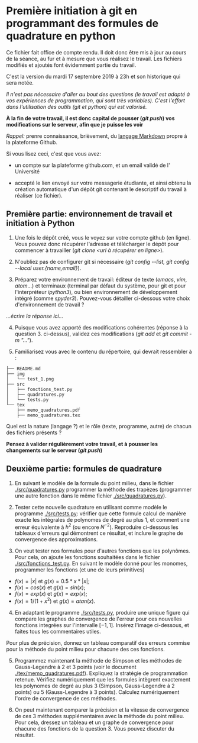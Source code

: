 # Première initiation à git en programmant des formules de quadrature en python

Ce fichier fait office de compte rendu. Il doit donc être mis à jour au
cours de la séance, au fur et à mesure que vous réalisez le travail. Les
fichiers modifiés et ajoutés font évidemment partie du travail.

C'est la version du mardi 17 septembre 2019 à 23h et son historique qui
sera notée.

*Il n'est pas nécessaire d'aller au bout des questions (le travail est
adapté à vos expériences de programmation, qui sont très
variables). C'est l'effort dans l'utilisation des outils (git et python)
qui est valorisé.*

**À la fin de votre travail, il est donc capital de pousser (*git push*)
  vos modifications sur le serveur, afin que je puisse les voir**

*Rappel:* prenre connaissance, brièvement, du [langage
Markdown](https://guides.github.com/features/mastering-markdown) propre
à la plateforme Github.

Si vous lisez ceci, c'est que vous avez:

- un compte sur la plateforme github.com, et un email validé de l'
  Université

- accepté le lien envoyé sur votre messagerie étudiante, et ainsi obtenu
  la création automatique d'un dépôt git contenant le descriptif du
  travail à réaliser (ce fichier).

## Première partie: environnement de travail et initiation à Python

1. Une fois le dépôt créé, vous le voyez sur votre compte github (en
ligne). Vous pouvez donc récupérer l'adresse et télécharger le dépôt
pour commencer à travailler (*git clone <url à récupérer en ligne>*).

2. N'oubliez pas de configurer git si nécessaire (*git config --list,
git config --local user.{name,email}*).

3. Préparez votre environnement de travail: éditeur de texte (*emacs*,
*vim*, *atom*...) et terminaux (terminal par défaut du système, pour git
et pour l'interpréteur *ipython3*), ou bien environnement de
développement intégré (comme *spyder3*). Pouvez-vous détailler
ci-dessous votre choix d'environnement de travail ?

*...écrire la réponse ici...*

4. Puisque vous avez apporté des modifications cohérentes (réponse à la
question 3. ci-dessus), validez ces modifications (*git add* et *git
commit -m "..."*).

5. Familiarisez vous avec le contenu du répertoire, qui devrait
ressembler à :
    
```
├── README.md
├── img
│   └── test_1.png
├── src
│   ├── fonctions_test.py
│   ├── quadratures.py
│   └── tests.py
└── tex
    ├── memo_quadratures.pdf
    ├── memo_quadratures.tex
```

Quel est la nature (langage ?) et le rôle (texte, programme, autre) de
chacun des fichiers présents ?

**Pensez à valider régulièrement votre travail, et à pousser les
  changements sur le serveur (*git push*)**

## Deuxième partie: formules de quadrature

1. En suivant le modèle de la formule du point milieu, dans le fichier
[./src/quadratures.py](./src/quadratures.py) programmer la méthode des
trapèzes (programmer une autre fonction dans le même fichier
[./src/quadratures.py](./src/quadratures.py)).

2. Tester cette nouvelle quadrature en utilisant comme modèle le
programme [./src/tests.py](./src/tests.py): vérifier que cette formule
calcul de manière exacte les intégrales de polynomes de degré au plus 1,
et comment une erreur équivalente à $h^2$ (ou encore
$N^{-2}$). Reproduire ci-dessous les tableaux d'erreurs qui démontrent
ce résultat, et inclure le graphe de convergence des approximations.

3. On veut tester nos formules pour d'autres fonctions que les
polynômes. Pour cela, on ajoute les fonctions souhaitées dans le fichier
[./src/fonctions_test.py](./src/fonctions_test.py). En suivant le modèle
donné pour les monomes, programmer les fonctions (et une de leurs
primitives)
 - $f(x) = |x|$ et $g(x) = 0.5*x*|x|$;
 - $f(x) = cos(x)$ et $g(x) = sin(x)$;
 - $f(x) = exp(x)$ et $g(x) = exp(x)$;
 - $f(x) = 1/(1+x^2)$ et $g(x) = atan(x)$.

4. En adaptant le programme [./src/tests.py](./src/tests.py), produire
une unique figure qui compare les graphes de convergence de l'erreur
pour ces nouvelles fonctions integrées sur l'intervalle
$[-1,1]$. Insérez l'image ci-dessous, et faites tous les commentaires
utiles.

Pour plus de précision, donnez un tableau comparatif des erreurs commise
pour la méthode du point milieu pour chacune des ces fonctions.

5. Programmez maintenant la méthode de Simpson et les méthodes de
   Gauss-Legendre à 2 et 3 points (voir le document
   [./tex/memo_quadratures.pdf](./tex/memo_quadratures.pdf)). Expliquez
   la stratégie de programmation retenue. Vérifiez numériquement que les
   formules intègrent exactement les polynomes de degré au plus 3
   (Simpson, Gauss-Legendre à 2 points) ou 5 (Gauss-Legendre à 3
   points). Calculez numériquement l'ordre de convergence de ces
   méthodes.

6. On peut maintenant comparer la précision et la vitesse de convergence
   de ces 3 méthodes supplémentaires avec la méthode du point
   milieu. Pour cela, dressez un tableau et un graphe de convergence
   pour chacune des fonctions de la question 3. Vous pouvez discuter du
   résultat.
